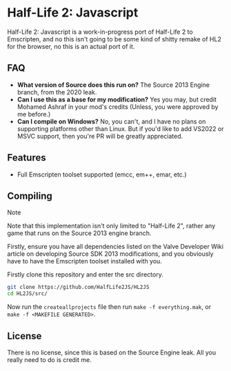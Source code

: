 
#  Half-Life 2: Javascript
Half-Life 2: Javascript is a work-in-progress port of Half-Life 2 to Emscripten, and no this isn't going to be some kind of shitty remake of HL2 for the browser, no this is an actual port of it.

## FAQ
- **What version of Source does this run on?**
The Source 2013 Engine branch, from the 2020 leak.
- **Can I use this as a base for my modification?**
Yes you may, but credit Mohamed Ashraf in your mod's credits (Unless, you were approved by me before.)
- **Can I compile on Windows?**
No, you can't, and I have no plans on supporting platforms other than Linux. But if you'd like to add VS2022 or MSVC support, then you're PR will be greatly appreciated.


## Features
- Full Emscripten toolset supported (emcc, em++, emar, etc.)


## Compiling

> [!NOTE]
> Note that this implementation isn't only limited to "Half-Life 2", rather any game that runs on the Source 2013 engine branch.

Firstly, ensure you have all dependencies listed on the Valve Developer Wiki article on developing Source SDK 2013 modifications, and you obviously have to have the Emscripten toolset installed with you.

Firstly clone this repository and enter the src directory.

```bash
git clone https://github.com/HalfLife2JS/HL2JS
cd HL2JS/src/
```

Now run the `createallprojects` file then run `make -f everything.mak`, or `make -f <MAKEFILE GENERATED>`.

## License
There is no license, since this is based on the Source Engine leak. All you really need to do is credit me.
